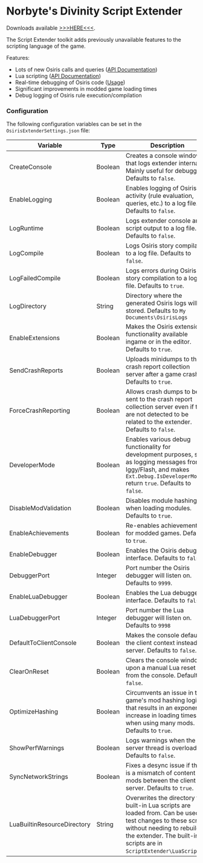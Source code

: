 # Norbyte's Divinity Script Extender

Downloads available [>>>HERE<<<](https://github.com/Norbyte/ositools/releases/latest).

The Script Extender toolkit adds previously unavailable features to the scripting language of the game.

Features:
 - Lots of new Osiris calls and queries ([API Documentation](https://github.com/Norbyte/ositools/blob/master/Docs/APIDocs.md))
 - Lua scripting ([API Documentation](https://github.com/Norbyte/ositools/blob/master/Docs/LuaAPIDocs.md))
 - Real-time debugging of Osiris code ([Usage](https://gist.github.com/Norbyte/8b7eb35cd17f799ea113636b15e1f967))
 - Significant improvements in modded game loading times
 - Debug logging of Osiris rule execution/compilation

### Configuration

The following configuration variables can be set in the `OsirisExtenderSettings.json` file:

| Variable | Type | Description |
|--|--|--|
| CreateConsole | Boolean | Creates a console window that logs extender internals. Mainly useful for debugging. Defaults to `false`. |
| EnableLogging | Boolean | Enables logging of Osiris activity (rule evaluation, queries, etc.) to a log file. Defaults to `false`. |
| LogRuntime | Boolean | Logs extender console and script output to a log file. Defaults to `false`. |
| LogCompile | Boolean | Logs Osiris story compilation to a log file. Defaults to `false`. |
| LogFailedCompile | Boolean | Logs errors during Osiris story compilation to a log file. Defaults to `true`. |
| LogDirectory | String | Directory where the generated Osiris logs will be stored. Defaults to `My Documents\OsirisLogs` |
| EnableExtensions | Boolean | Makes the Osiris extension functionality available ingame or in the editor. Defaults to `true`. |
| SendCrashReports | Boolean | Uploads minidumps to the crash report collection server after a game crash. Defaults to `true`. |
| ForceCrashReporting | Boolean | Allows crash dumps to be sent to the crash report collection server even if they are not detected to be related to the extender. Defaults to `false`. |
| DeveloperMode | Boolean | Enables various debug functionality for development purposes, such as logging messages from Iggy/Flash, and makes `Ext.Debug.IsDeveloperMode()` return `true`. Defaults to `false`. |
| DisableModValidation | Boolean | Disables module hashing when loading modules. Defaults to `true`. |
| EnableAchievements | Boolean | Re-enables achievements for modded games. Defaults to `true`. |
| EnableDebugger | Boolean | Enables the Osiris debugger interface. Defaults to `false`. |
| DebuggerPort | Integer | Port number the Osiris debugger will listen on. Defaults to `9999`. |
| EnableLuaDebugger | Boolean | Enables the Lua debugger interface. Defaults to `false`. |
| LuaDebuggerPort | Integer | Port number the Lua debugger will listen on. Defaults to `9998` |
| DefaultToClientConsole | Boolean | Makes the console default to the client context instead of server. Defaults to `false`. |
| ClearOnReset | Boolean | Clears the console window upon a manual Lua reset from the console. Defaults to `false`. |
| OptimizeHashing | Boolean | Circumvents an issue in the game's mod hashing logic that results in an exponential increase in loading times when using many mods. Defaults to `true`. |
| ShowPerfWarnings | Boolean | Logs warnings when the server thread is overloaded. Defaults to `false`. |
| SyncNetworkStrings | Boolean | Fixes a desync issue if there is a mismatch of content in mods between the client and server. Defaults to `true`. |
| LuaBuiltinResourceDirectory | String | Overwrites the directory that built-in Lua scripts are loaded from. Can be used to test changes to these scripts without needing to rebuild the extender. The built-in scripts are in `ScriptExtender\LuaScripts`. | 